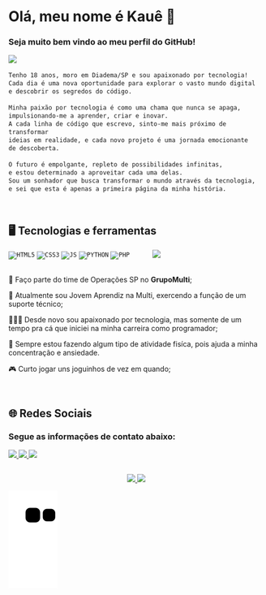 <h1> Olá, meu nome é Kauê 👋 </h1>
<h3>Seja muito bem vindo ao meu perfil do GitHub!</h3>

<img width="280px" align="left" src="https://media.tenor.com/I3RjM4xQO0kAAAAi/monitors-typing.gif">
<br>

```
Tenho 18 anos, moro em Diadema/SP e sou apaixonado por tecnologia! 
Cada dia é uma nova oportunidade para explorar o vasto mundo digital 
e descobrir os segredos do código.

Minha paixão por tecnologia é como uma chama que nunca se apaga, 
impulsionando-me a aprender, criar e inovar. 
A cada linha de código que escrevo, sinto-me mais próximo de transformar 
ideias em realidade, e cada novo projeto é uma jornada emocionante
de descoberta.

O futuro é empolgante, repleto de possibilidades infinitas,
e estou determinado a aproveitar cada uma delas.
Sou um sonhador que busca transformar o mundo através da tecnologia,
e sei que esta é apenas a primeira página da minha história.
```
<br>

## 🖥️ Tecnologias e ferramentas
<img width="220px" align="right" src="https://media.tenor.com/TyhWL7gJwPgAAAAi/peppo-dance.gif">
<code><img width="40px" src="https://cdn.jsdelivr.net/gh/devicons/devicon/icons/html5/html5-original.svg" title="HTML5"/></code>
<code><img width="40px" src="https://cdn.jsdelivr.net/gh/devicons/devicon/icons/css3/css3-original.svg" title="CSS3"/></code>
<code><img width="40px" src="https://cdn.jsdelivr.net/gh/devicons/devicon/icons/javascript/javascript-original.svg" title="JS"/></code>
<code><img width="40px" src="https://cdn.jsdelivr.net/gh/devicons/devicon/icons/python/python-original.svg" title="PYTHON"/></code>
<code><img width="40px" src="https://cdn.jsdelivr.net/gh/devicons/devicon/icons/php/php-original.svg" title="PHP"/></code>

<br>
<br>
<div display="inline-block">
<p align="left">📌 Faço parte do time de Operações SP no <strong>GrupoMulti</strong>;</p>
<p align="left">🔌 Atualmente sou Jovem Aprendiz na Multi, exercendo a função de um suporte técnico;</p>
<p align="left">👨🏻‍💻 Desde novo sou apaixonado por tecnologia, mas somente de um tempo pra cá que iniciei na minha carreira como programador;</p>
<p align="left">💪 Sempre estou fazendo algum tipo de atividade fisíca, pois ajuda a minha concentração e ansiedade.</p>
<p align="left">🎮 Curto jogar uns joguinhos de vez em quando;</p>
</div>

<br>

## 🌐 Redes Sociais
<div>
<h3>Segue as informações de contato abaixo:</h3>
<a href="" target="_blank"><img loading="lazy" src="https://img.shields.io/badge/-Instagram-%23E4405F?style=for-the-badge&logo=instagram&logoColor=white">
<a href="" target="_blank"><img loading="lazy" src="https://img.shields.io/badge/-LinkedIn-%230077B5?style=for-the-badge&logo=linkedin&logoColor=white">
<a href="" target="_blank"><img loading="lazy" src="https://img.shields.io/badge/Gmail-D14836?style=for-the-badge&logo=gmail&logoColor=white">
</div>

##
<p align="center">
 <a href="https://github.com/KaueTTS">
    <img height="180em" src="https://github-readme-stats.vercel.app/api?username=KaueTTS&show_icons=true&theme=tokyonight"/>
    <img height="180em" src="https://github-readme-stats.vercel.app/api/top-langs/?username=KaueTTS&layout=compact&theme=tokyonight"/>

   ![Snake animation](https://github.com/KaueTTS/KaueTTS/blob/output/github-contribution-grid-snake.svg)
 </a>
</p>

